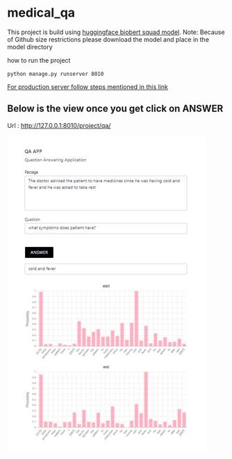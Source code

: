 # medical_qa

This project is build using [huggingface biobert squad model](https://huggingface.co/clagator/biobert_squad2_cased).
Note: Because of Github size restrictions please download the model and place in the model directory

how to run the project

    python manage.py runserver 8010

 
[For production server follow steps mentioned in this link](https://medium.com/analytics-vidhya/dajngo-with-nginx-gunicorn-aaf8431dc9e0)

## Below is the view once you get click on **ANSWER**

Url : http://127.0.0.1:8010/project/qa/

![images](images/view.JPG)



